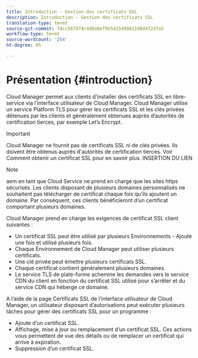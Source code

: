 ```yaml
---
title: Introduction - Gestion des certificats SSL
description: Introduction - Gestion des certificats SSL
translation-type: tm+mt
source-git-commit: 74cc587874c4d0a0ef9b542549801198d4f2d7a5
workflow-type: tm+mt
source-wordcount: '254'
ht-degree: 0%

---
```



# Présentation {#introduction}

Cloud Manager permet aux clients d’installer des certificats SSL en libre-service via l’interface utilisateur de Cloud Manager. Cloud Manager utilise un service Platform TLS pour gérer les certificats SSL et les clés privées détenues par les clients et généralement obtenues auprès d’autorités de certification tierces, par exemple Let’s Encrypt.

>[!IMPORTANT]
>Cloud Manager ne fournit pas de certificats SSL ni de clés privées. Ils doivent être obtenus auprès d&#39;autorités de certification tierces. Voir Comment obtenir un certificat SSL pour en savoir plus. INSERTION DU LIEN

>[!NOTE]
>aem en tant que Cloud Service ne prend en charge que les sites https sécurisés. Les clients disposant de plusieurs domaines personnalisés ne souhaitent pas télécharger de certificat chaque fois qu’ils ajoutent un domaine. Par conséquent, ces clients bénéficieront d’un certificat comportant plusieurs domaines.

Cloud Manager prend en charge les exigences de certificat SSL client suivantes :

* Un certificat SSL peut être utilisé par plusieurs Environnements - Ajouté une fois et utilisé plusieurs fois.
* Chaque Environnement de Cloud Manager peut utiliser plusieurs certificats.
* Une clé privée peut émettre plusieurs certificats SSL.
* Chaque certificat contient généralement plusieurs domaines.
* Le service TLS de plate-forme achemine les demandes vers le service CDN du client en fonction du certificat SSL utilisé pour s’arrêter et du service CDN qui héberge ce domaine.

A l’aide de la page Certificats SSL de l’interface utilisateur de Cloud Manager, un utilisateur disposant d’autorisations peut exécuter plusieurs tâches pour gérer des certificats SSL pour un programme :

* Ajoute d’un certificat SSL.
* Affichage, mise à jour ou remplacement d’un certificat SSL. Ces actions vous permettent de vue des détails ou de remplacer un certificat qui arrive à expiration.
* Suppression d’un certificat SSL.